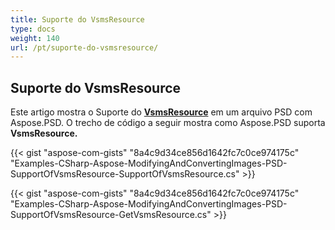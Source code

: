 ```yaml
---
title: Suporte do VsmsResource
type: docs
weight: 140
url: /pt/suporte-do-vsmsresource/
---
```


## **Suporte do VsmsResource**
Este artigo mostra o Suporte do [**VsmsResource**](https://reference.aspose.com/psd/net/aspose.psd.fileformats.psd.layers.layerresources/vsmsresource) em um arquivo PSD com Aspose.PSD. O trecho de código a seguir mostra como Aspose.PSD suporta **VsmsResource.**

{{< gist "aspose-com-gists" "8a4c9d34ce856d1642fc7c0ce974175c" "Examples-CSharp-Aspose-ModifyingAndConvertingImages-PSD-SupportOfVsmsResource-SupportOfVsmsResource.cs" >}}

{{< gist "aspose-com-gists" "8a4c9d34ce856d1642fc7c0ce974175c" "Examples-CSharp-Aspose-ModifyingAndConvertingImages-PSD-SupportOfVsmsResource-GetVsmsResource.cs" >}}
